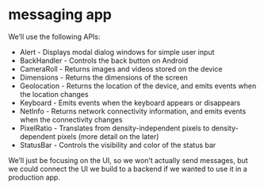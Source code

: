 # messaging app

We’ll use the following APIs:
- Alert - Displays modal dialog windows for simple user input
- BackHandler - Controls the back button on Android
- CameraRoll - Returns images and videos stored on the device
- Dimensions - Returns the dimensions of the screen
- Geolocation - Returns the location of the device, and emits events when the location changes
- Keyboard - Emits events when the keyboard appears or disappears
- NetInfo - Returns network connectivity information, and emits events when the connectivity changes
- PixelRatio - Translates from density-independent pixels to density-dependent pixels (more detail on the later)
- StatusBar - Controls the visibility and color of the status bar

We’ll just be focusing on the UI, so we won’t actually send messages, but we could connect the UI we build to a backend if we wanted to use it in a production app.     

